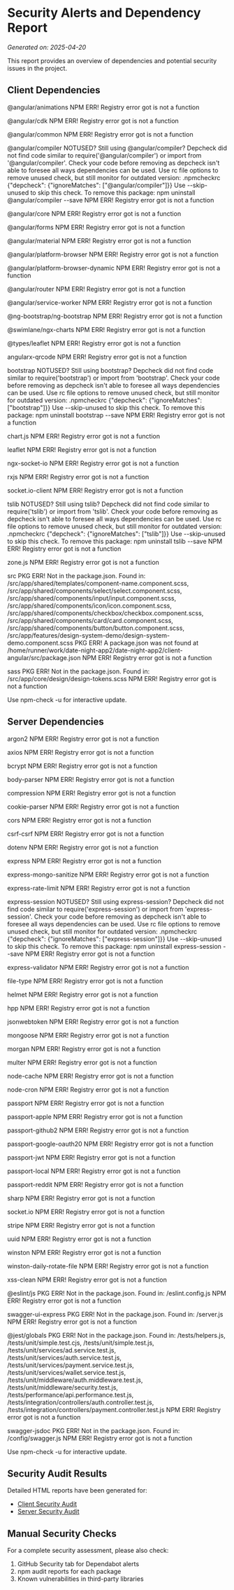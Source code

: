 # Security Alerts and Dependency Report

*Generated on: 2025-04-20*

This report provides an overview of dependencies and potential security issues in the project.

## Client Dependencies


@angular/animations                 NPM ERR!  Registry error got is not a function

@angular/cdk                        NPM ERR!  Registry error got is not a function

@angular/common                     NPM ERR!  Registry error got is not a function

@angular/compiler                   NOTUSED?  Still using @angular/compiler?
                                              Depcheck did not find code similar to require('@angular/compiler') or import from '@angular/compiler'.
                                              Check your code before removing as depcheck isn't able to foresee all ways dependencies can be used.
                                              Use rc file options to remove unused check, but still monitor for outdated version:
                                                  .npmcheckrc {"depcheck": {"ignoreMatches": ["@angular/compiler"]}}
                                              Use --skip-unused to skip this check.
                                              To remove this package: npm uninstall @angular/compiler --save
                                    NPM ERR!  Registry error got is not a function

@angular/core                       NPM ERR!  Registry error got is not a function

@angular/forms                      NPM ERR!  Registry error got is not a function

@angular/material                   NPM ERR!  Registry error got is not a function

@angular/platform-browser           NPM ERR!  Registry error got is not a function

@angular/platform-browser-dynamic   NPM ERR!  Registry error got is not a function

@angular/router                     NPM ERR!  Registry error got is not a function

@angular/service-worker             NPM ERR!  Registry error got is not a function

@ng-bootstrap/ng-bootstrap          NPM ERR!  Registry error got is not a function

@swimlane/ngx-charts                NPM ERR!  Registry error got is not a function

@types/leaflet                      NPM ERR!  Registry error got is not a function

angularx-qrcode                     NPM ERR!  Registry error got is not a function

bootstrap                           NOTUSED?  Still using bootstrap?
                                              Depcheck did not find code similar to require('bootstrap') or import from 'bootstrap'.
                                              Check your code before removing as depcheck isn't able to foresee all ways dependencies can be used.
                                              Use rc file options to remove unused check, but still monitor for outdated version:
                                                  .npmcheckrc {"depcheck": {"ignoreMatches": ["bootstrap"]}}
                                              Use --skip-unused to skip this check.
                                              To remove this package: npm uninstall bootstrap --save
                                    NPM ERR!  Registry error got is not a function

chart.js                            NPM ERR!  Registry error got is not a function

leaflet                             NPM ERR!  Registry error got is not a function

ngx-socket-io                       NPM ERR!  Registry error got is not a function

rxjs                                NPM ERR!  Registry error got is not a function

socket.io-client                    NPM ERR!  Registry error got is not a function

tslib                               NOTUSED?  Still using tslib?
                                              Depcheck did not find code similar to require('tslib') or import from 'tslib'.
                                              Check your code before removing as depcheck isn't able to foresee all ways dependencies can be used.
                                              Use rc file options to remove unused check, but still monitor for outdated version:
                                                  .npmcheckrc {"depcheck": {"ignoreMatches": ["tslib"]}}
                                              Use --skip-unused to skip this check.
                                              To remove this package: npm uninstall tslib --save
                                    NPM ERR!  Registry error got is not a function

zone.js                             NPM ERR!  Registry error got is not a function

src                                 PKG ERR!  Not in the package.json. Found in: /src/app/shared/templates/component-name.component.scss, /src/app/shared/components/select/select.component.scss, /src/app/shared/components/input/input.component.scss, /src/app/shared/components/icon/icon.component.scss, /src/app/shared/components/checkbox/checkbox.component.scss, /src/app/shared/components/card/card.component.scss, /src/app/shared/components/button/button.component.scss, /src/app/features/design-system-demo/design-system-demo.component.scss
                                    PKG ERR!  A package.json was not found at /home/runner/work/date-night-app2/date-night-app2/client-angular/src/package.json
                                    NPM ERR!  Registry error got is not a function

sass                                PKG ERR!  Not in the package.json. Found in: /src/app/core/design/design-tokens.scss
                                    NPM ERR!  Registry error got is not a function

Use npm-check -u for interactive update.

## Server Dependencies


argon2                      NPM ERR!  Registry error got is not a function

axios                       NPM ERR!  Registry error got is not a function

bcrypt                      NPM ERR!  Registry error got is not a function

body-parser                 NPM ERR!  Registry error got is not a function

compression                 NPM ERR!  Registry error got is not a function

cookie-parser               NPM ERR!  Registry error got is not a function

cors                        NPM ERR!  Registry error got is not a function

csrf-csrf                   NPM ERR!  Registry error got is not a function

dotenv                      NPM ERR!  Registry error got is not a function

express                     NPM ERR!  Registry error got is not a function

express-mongo-sanitize      NPM ERR!  Registry error got is not a function

express-rate-limit          NPM ERR!  Registry error got is not a function

express-session             NOTUSED?  Still using express-session?
                                      Depcheck did not find code similar to require('express-session') or import from 'express-session'.
                                      Check your code before removing as depcheck isn't able to foresee all ways dependencies can be used.
                                      Use rc file options to remove unused check, but still monitor for outdated version:
                                          .npmcheckrc {"depcheck": {"ignoreMatches": ["express-session"]}}
                                      Use --skip-unused to skip this check.
                                      To remove this package: npm uninstall express-session --save
                            NPM ERR!  Registry error got is not a function

express-validator           NPM ERR!  Registry error got is not a function

file-type                   NPM ERR!  Registry error got is not a function

helmet                      NPM ERR!  Registry error got is not a function

hpp                         NPM ERR!  Registry error got is not a function

jsonwebtoken                NPM ERR!  Registry error got is not a function

mongoose                    NPM ERR!  Registry error got is not a function

morgan                      NPM ERR!  Registry error got is not a function

multer                      NPM ERR!  Registry error got is not a function

node-cache                  NPM ERR!  Registry error got is not a function

node-cron                   NPM ERR!  Registry error got is not a function

passport                    NPM ERR!  Registry error got is not a function

passport-apple              NPM ERR!  Registry error got is not a function

passport-github2            NPM ERR!  Registry error got is not a function

passport-google-oauth20     NPM ERR!  Registry error got is not a function

passport-jwt                NPM ERR!  Registry error got is not a function

passport-local              NPM ERR!  Registry error got is not a function

passport-reddit             NPM ERR!  Registry error got is not a function

sharp                       NPM ERR!  Registry error got is not a function

socket.io                   NPM ERR!  Registry error got is not a function

stripe                      NPM ERR!  Registry error got is not a function

uuid                        NPM ERR!  Registry error got is not a function

winston                     NPM ERR!  Registry error got is not a function

winston-daily-rotate-file   NPM ERR!  Registry error got is not a function

xss-clean                   NPM ERR!  Registry error got is not a function

@eslint/js                  PKG ERR!  Not in the package.json. Found in: /eslint.config.js
                            NPM ERR!  Registry error got is not a function

swagger-ui-express          PKG ERR!  Not in the package.json. Found in: /server.js
                            NPM ERR!  Registry error got is not a function

@jest/globals               PKG ERR!  Not in the package.json. Found in: /tests/helpers.js, /tests/unit/simple.test.cjs, /tests/unit/simple.test.js, /tests/unit/services/ad.service.test.js, /tests/unit/services/auth.service.test.js, /tests/unit/services/payment.service.test.js, /tests/unit/services/wallet.service.test.js, /tests/unit/middleware/auth.middleware.test.js, /tests/unit/middleware/security.test.js, /tests/performance/api.performance.test.js, /tests/integration/controllers/auth.controller.test.js, /tests/integration/controllers/payment.controller.test.js
                            NPM ERR!  Registry error got is not a function

swagger-jsdoc               PKG ERR!  Not in the package.json. Found in: /config/swagger.js
                            NPM ERR!  Registry error got is not a function

Use npm-check -u for interactive update.


## Security Audit Results

Detailed HTML reports have been generated for:

- [Client Security Audit](./html-reports/client-audit.html)
- [Server Security Audit](./html-reports/server-audit.html)

## Manual Security Checks

For a complete security assessment, please also check:

1. GitHub Security tab for Dependabot alerts
2. npm audit reports for each package
3. Known vulnerabilities in third-party libraries

